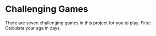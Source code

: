 # Challenging Games
There are seven challenging games in this project for you to play.
First: Calculate your age in days